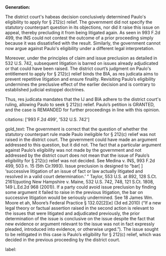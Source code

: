 **Generation:**

The district court's habeas decision conclusively determined Paulo's eligibility to apply for § 212(c) relief. The government did not specify the statutory counterpart question in its objections, nor did it raise this issue on appeal, thereby precluding it from being litigated again. As seen in 993 F.2d 499, the INS could not contest the outcome of a prior proceeding simply because it was dissatisfied with the result. Similarly, the government cannot now argue against Paulo's eligibility under a different legal interpretation.

Moreover, under the principles of claim and issue preclusion as detailed in 532 U.S. 742, subsequent litigation is barred on issues already adjudicated or that could have been raised. The district court’s judgment on Paulo's entitlement to apply for § 212(c) relief binds the BIA, as res judicata aims to prevent repetitive litigation and ensure finality. Revisiting Paulo’s eligibility undermines the preclusive effect of the earlier decision and is contrary to established judicial estoppel doctrines.

Thus, res judicata mandates that the IJ and BIA adhere to the district court's ruling, allowing Paulo to seek § 212(c) relief. Paulo’s petition is GRANTED, and the case is REMANDED for further proceedings in line with this opinion.

citations: ['993 F.2d 499', '532 U.S. 742']

gold_text: The government is correct that the question of whether the statutory counterpart rule made Paulo ineligible for § 212(c) relief was not raised in the district court. The government could have made an argument addressed to this question, but it did not. The fact that a particular argument against Paulo’s eligibility was not made by the government and not addressed by the district court does not mean that the issue of Paulo’s eligibility for § 212(c) relief was not decided. See Medina v. INS, 993 F.2d 499, 503 n. 15 (5th Cir.1993). Issue preclusion is designed to “bar[ ] ‘successive litigation of an issue of fact or law actually litigated and resolved in a valid court determination.’ ” Taylor, 553 U.S. at 892, 128 S.Ct. 2161(quoting New Hampshire v. Maine, 532 U.S. 742, 748, 121 S.Ct. 1808, 149 L.Ed.2d 968 (2001)). If a party could avoid issue preclusion by finding some argument it failed to raise in the previous litigation, the bar on successive litigation would be seriously undermined. See 18 James Wm. Moore et ah, Moore’s Federal Practice § 132.02[2][e] (3d ed.2010) (“If a new legal theory or factual assertion raised in the second action is relevant to the issues that were litigated and adjudicated previously, the prior determination of the issue is conclusive on the issue despite the fact that new evidence or argument relevant to the issue was not in fact expressly pleaded, introduced into evidence, or otherwise urged.”). The issue sought to be relitigated in this case is Paulo’s eligibility for § 212(c) relief, which was decided in the previous proceeding by the district court.

label: 